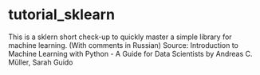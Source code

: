# tutorial_sklearn
This is a sklern short check-up to quickly master a simple library for machine learning. 
(With comments in Russian)
Source: 
Introduction to Machine Learning with Python - A Guide for Data Scientists by Andreas C. Müller, Sarah Guido
